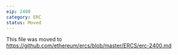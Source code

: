 ```yaml
---
eip: 2400
category: ERC
status: Moved
---
```


This file was moved to https://github.com/ethereum/ercs/blob/master/ERCS/erc-2400.md
